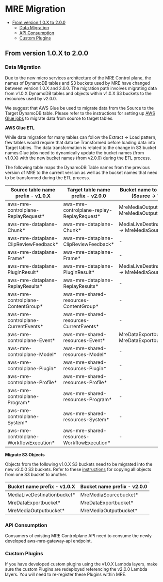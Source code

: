 # MRE Migration

- [From version 1.0.X to 2.0.0](#from-version-1.0.X-to-2.0.0)
  - [Data Migration](#data-migration)
  - [API Consumption](#controlplane-api-consumption)
  - [Custom Plugins](#custom-plugins)

## From version 1.0.X to 2.0.0

### Data Migration

Due to the new micro services architecture of the MRE Control plane, the names of DynamoDB tables and S3 buckets used by MRE have changed between version 1.0.X and 2.0.0. The migration path involves migrating data from v1.0.X DynamoDB tables and objects within v1.0.X S3 buckets to the resources used by v2.0.0.

We suggest that AWS Glue be used to migrate data from the Source to the Target DynamoDB table. Please refer to the instructions for setting up [AWS Glue jobs](https://docs.aws.amazon.com/prescriptive-guidance/latest/dynamodb-full-table-copy-options/aws-glue.html) to migrate data from source to target tables.

**AWS Glue ETL**

While data migration for many tables can follow the Extract -> Load pattern, few tables would require that data be Transformed before loading data into Target tables. The data transformation is related to the change in S3 bucket names.Glue jobs need to dynamically update the bucket names (from v1.0.X) with the new bucket names (from v2.0.0) during the ETL process.

The following table maps the DynamoDB Table names from the previous version of MRE to the current version as well as the bucket names that need to be transformed during the ETL process.

| Source table name prefix - v1.0.X | Target table name prefix - v2.0.0 | Bucket name to be changed (Source -> Target) |
| --- | --- | --- |
| aws-mre-controlplane-ReplayRequest* | aws-mre-controlplane-replay-ReplayRequest* | MreMediaOutputbucket* -> MreMediaOutputbucket* |
| aws-mre-dataplane-Chunk* | aws-mre-dataplane-Chunk* | MediaLiveDestinationbucket* -> MreMediaSourcebucket* |
| aws-mre-dataplane-ClipReviewFeedback* | aws-mre-dataplane-ClipReviewFeedback* | - | - |
| aws-mre-dataplane-Frame* | aws-mre-dataplane-Frame* | - | - |
| aws-mre-dataplane-PluginResult* | aws-mre-dataplane-PluginResult* | MediaLiveDestinationbucket* -> MreMediaSourcebucket* |
| aws-mre-dataplane-ReplayResults* | aws-mre-dataplane-ReplayResults* | - | - |
| aws-mre-controlplane-ContentGroup* | aws-mre-shared-resources-ContentGroup* | - | - |
| aws-mre-controlplane-CurrentEvents* | aws-mre-shared-resources-CurrentEvents*| - | - |
| aws-mre-controlplane-Event* | aws-mre-shared-resources-Event* |MreDataExportbucket* -> MreDataExportbucket* |
| aws-mre-controlplane-Model* | aws-mre-shared-resources-Model* | - | - |
| aws-mre-controlplane-Plugin* | aws-mre-shared-resources-Plugin* | - | - |
| aws-mre-controlplane-Profile* | aws-mre-shared-resources-Profile* | - | - |
| aws-mre-controlplane-Program* | aws-mre-shared-resources-Program* | - | - |
| aws-mre-controlplane-System* | aws-mre-shared-resources-System* | - | - |
| aws-mre-controlplane-WorkflowExecution* | aws-mre-shared-resources-WorkflowExecution* | - | - |


**Migrate S3 Objects**

Objects from the following v1.0.X S3 buckets need to be migrated into the new v2.0.0 S3 buckets. Refer to these [instructions](https://aws.amazon.com/premiumsupport/knowledge-center/move-objects-s3-bucket/) for copying all objects from one S3 bucket to another.


| Bucket name prefix - v1.0.X | Bucket name prefix - v2.0.0 |
| --- | -- |
| MediaLiveDestinationbucket* | MreMediaSourcebucket* |
| MreDataExportbucket* | MreDataExportbucket* |
| MreMediaOutputbucket* | MreMediaOutputbucket* |

### API Consumption

Consumers of existing MRE Controlplane API need to consume the newly developed aws-mre-gateway-api endpoint.

### Custom Plugins

If you have developed custom plugins using the v1.0.X Lambda layers, make sure the custom Plugins are redeployed referencing the v2.0.0 Lambda layers. You will need to re-register these Plugins within MRE.

